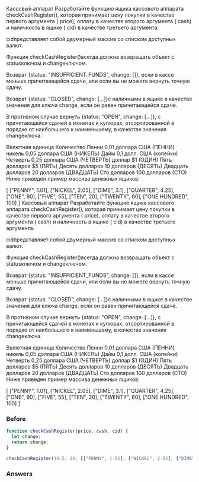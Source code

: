Кассовый аппарат
Разработайте функцию ящика кассового аппарата checkCashRegister(), которая принимает цену покупки в качестве первого аргумента ( price), оплату в качестве второго аргумента ( cash) и наличность в ящике ( cid) в качестве третьего аргумента.

cidпредставляет собой двумерный массив со списком доступных валют.

Функция checkCashRegister()всегда должна возвращать объект с statusключом и changeключом.

Возврат {status: "INSUFFICIENT_FUNDS", change: []}, если в кассе меньше причитающейся сдачи, или если вы не можете вернуть точную сдачу.

Возврат {status: "CLOSED", change: [...]}с наличными в ящике в качестве значения для ключа change, если он равен причитающейся сдаче.

В противном случае вернуть {status: "OPEN", change: [...]}, с причитающейся сдачей в монетах и ​​купюрах, отсортированной в порядке от наибольшего к наименьшему, в качестве значения changeключа.

Валютная единица	Количество
Пенни	0,01 доллара США (ПЕННИ)
никель	0,05 доллара США (НИКЕЛЬ)
Дайм	0,1 долл. США (копейки)
Четверть	0,25 доллара США (ЧЕТВЕРТЬ)
доллар	$1 (ОДИН)
Пять долларов	$5 (ПЯТЬ)
Десять долларов	10 долларов (ДЕСЯТЬ)
Двадцать долларов	20 долларов (ДВАДЦАТЬ)
Сто долларов	100 долларов (СТО)
Ниже приведен пример массива денежных ящиков:

[
  ["PENNY", 1.01],
  ["NICKEL", 2.05],
  ["DIME", 3.1],
  ["QUARTER", 4.25],
  ["ONE", 90],
  ["FIVE", 55],
  ["TEN", 20],
  ["TWENTY", 60],
  ["ONE HUNDRED", 100]
]
Кассовый аппарат
Разработайте функцию ящика кассового аппарата checkCashRegister(), которая принимает цену покупки в качестве первого аргумента ( price), оплату в качестве второго аргумента ( cash) и наличность в ящике ( cid) в качестве третьего аргумента.

cidпредставляет собой двумерный массив со списком доступных валют.

Функция checkCashRegister()всегда должна возвращать объект с statusключом и changeключом.

Возврат {status: "INSUFFICIENT_FUNDS", change: []}, если в кассе меньше причитающейся сдачи, или если вы не можете вернуть точную сдачу.

Возврат {status: "CLOSED", change: [...]}с наличными в ящике в качестве значения для ключа change, если он равен причитающейся сдаче.

В противном случае вернуть {status: "OPEN", change: [...]}, с причитающейся сдачей в монетах и ​​купюрах, отсортированной в порядке от наибольшего к наименьшему, в качестве значения changeключа.

Валютная единица	Количество
Пенни	0,01 доллара США (ПЕННИ)
никель	0,05 доллара США (НИКЕЛЬ)
Дайм	0,1 долл. США (копейки)
Четверть	0,25 доллара США (ЧЕТВЕРТЬ)
доллар	$1 (ОДИН)
Пять долларов	$5 (ПЯТЬ)
Десять долларов	10 долларов (ДЕСЯТЬ)
Двадцать долларов	20 долларов (ДВАДЦАТЬ)
Сто долларов	100 долларов (СТО)
Ниже приведен пример массива денежных ящиков:

[
  ["PENNY", 1.01],
  ["NICKEL", 2.05],
  ["DIME", 3.1],
  ["QUARTER", 4.25],
  ["ONE", 90],
  ["FIVE", 55],
  ["TEN", 20],
  ["TWENTY", 60],
  ["ONE HUNDRED", 100]
]
### Before
```javascript
function checkCashRegister(price, cash, cid) {
  let change;
  return change;
}

checkCashRegister(19.5, 20, [["PENNY", 1.01], ["NICKEL", 2.05], ["DIME", 3.1], ["QUARTER", 4.25], ["ONE", 90], ["FIVE", 55], ["TEN", 20], ["TWENTY", 60], ["ONE HUNDRED", 100]]);
```
### Answers
```javascript

```

